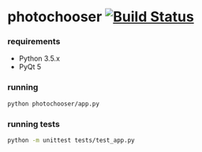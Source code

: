 # photochooser [![Build Status](https://travis-ci.org/zelazowy/photochooser.svg?branch=master)](https://travis-ci.org/zelazowy/photochooser)

### requirements
- Python 3.5.x
- PyQt 5

### running
```bash
python photochooser/app.py
```

### running tests
```bash
python -m unittest tests/test_app.py
```

